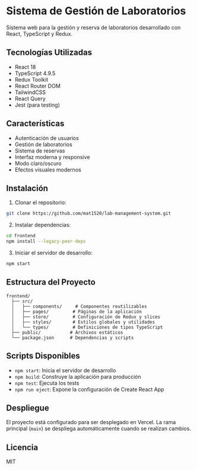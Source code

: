 # Sistema de Gestión de Laboratorios

Sistema web para la gestión y reserva de laboratorios desarrollado con React, TypeScript y Redux.

## Tecnologías Utilizadas

- React 18
- TypeScript 4.9.5
- Redux Toolkit
- React Router DOM
- TailwindCSS
- React Query
- Jest (para testing)

## Características

- Autenticación de usuarios
- Gestión de laboratorios
- Sistema de reservas
- Interfaz moderna y responsive
- Modo claro/oscuro
- Efectos visuales modernos

## Instalación

1. Clonar el repositorio:
```bash
git clone https://github.com/mat1520/lab-management-system.git
```

2. Instalar dependencias:
```bash
cd frontend
npm install --legacy-peer-deps
```

3. Iniciar el servidor de desarrollo:
```bash
npm start
```

## Estructura del Proyecto

```
frontend/
  ├── src/
  │   ├── components/     # Componentes reutilizables
  │   ├── pages/         # Páginas de la aplicación
  │   ├── store/         # Configuración de Redux y slices
  │   ├── styles/        # Estilos globales y utilidades
  │   └── types/         # Definiciones de tipos TypeScript
  ├── public/           # Archivos estáticos
  └── package.json      # Dependencias y scripts
```

## Scripts Disponibles

- `npm start`: Inicia el servidor de desarrollo
- `npm build`: Construye la aplicación para producción
- `npm test`: Ejecuta los tests
- `npm run eject`: Expone la configuración de Create React App

## Despliegue

El proyecto está configurado para ser desplegado en Vercel. La rama principal (`main`) se despliega automáticamente cuando se realizan cambios.

## Licencia

MIT 